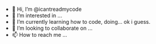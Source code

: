 - 👋 Hi, I’m @icantreadmycode
- 👀 I’m interested in ...
- 🌱 I’m currently learning how to code, doing... ok i guess.
- 💞️ I’m looking to collaborate on ...
- 📫 How to reach me ...

<!---
icantreadmycode/icantreadmycode is a ✨ special ✨ repository because its `README.md` (this file) appears on your GitHub profile.
You can click the Preview link to take a look at your changes.
--->
